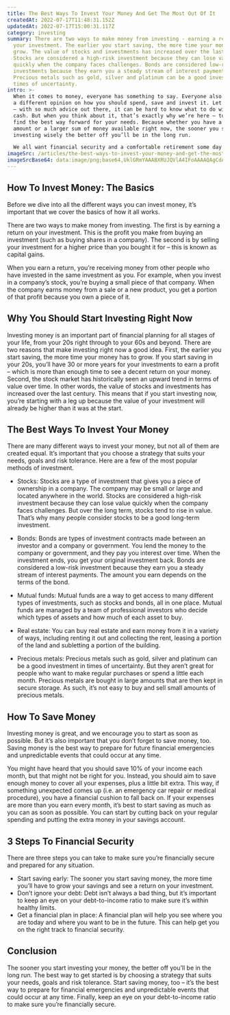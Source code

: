 ```yaml
---
title: The Best Ways To Invest Your Money And Get The Most Out Of It
createdAt: 2022-07-17T11:48:31.152Z
updatedAt: 2022-07-17T15:00:31.117Z
category: investing
summary: There are two ways to make money from investing - earning a return on
  your investment. The earlier you start saving, the more time your money has to
  grow. The value of stocks and investments has increased over the last century.
  Stocks are considered a high-risk investment because they can lose value
  quickly when the company faces challenges. Bonds are considered low-risk
  investments because they earn you a steady stream of interest payments.
  Precious metals such as gold, silver and platinum can be a good investment in
  times of uncertainty.
intro: >-
  When it comes to money, everyone has something to say. Everyone also has
  a different opinion on how you should spend, save and invest it. Let’s face it
  – with so much advice out there, it can be hard to know what to do with your
  cash. But when you think about it, that’s exactly why we’re here – to help you
  find the best way forward for your needs. Because whether you have a small
  amount or a larger sum of money available right now, the sooner you start
  investing wisely the better off you’ll be in the long run. 

  We all want financial security and a comfortable retirement some day — but not many people are willing to put in the time and effort required to get there. That’s why we’ve got all the information you need right here so that you can start making smart decisions today and build a better financial future tomorrow.
imageSrc: /articles/the-best-ways-to-invest-your-money-and-get-the-most-out-of-it.png
imageSrcBase64: data:image/png;base64,UklGRmYAAABXRUJQVlA4IFoAAAAQAgCdASoKAAoAAUAmJQBOgMVf5JWg8F4AAP7kantz+b3eetcy4xd5fgLIJwXe9//Rp1vJIrgVrD1rRvXiCEG7aYRjZzHHPDa+VtVTmH5kT2X5FOltVFAAAAA=
---
```


## How To Invest Money: The Basics

Before we dive into all the different ways you can invest money, it’s important that we cover the basics of how it all works.

There are two ways to make money from investing. The first is by earning a return on your investment. This is the profit you make from buying an investment (such as buying shares in a company). The second is by selling your investment for a higher price than you bought it for – this is known as capital gains.

When you earn a return, you’re receiving money from other people who have invested in the same investment as you. For example, when you invest in a company’s stock, you’re buying a small piece of that company. When the company earns money from a sale or a new product, you get a portion of that profit because you own a piece of it.

## Why You Should Start Investing Right Now

Investing money is an important part of financial planning for all stages of your life, from your 20s right through to your 60s and beyond. There are two reasons that make investing right now a good idea. First, the earlier you start saving, the more time your money has to grow. If you start saving in your 20s, you’ll have 30 or more years for your investments to earn a profit – which is more than enough time to see a decent return on your money. Second, the stock market has historically seen an upward trend in terms of value over time. In other words, the value of stocks and investments has increased over the last century. This means that if you start investing now, you’re starting with a leg up because the value of your investment will already be higher than it was at the start.

## The Best Ways To Invest Your Money

There are many different ways to invest your money, but not all of them are created equal. It’s important that you choose a strategy that suits your needs, goals and risk tolerance. Here are a few of the most popular methods of investment.

- Stocks: Stocks are a type of investment that gives you a piece of ownership in a company. The company may be small or large and located anywhere in the world. Stocks are considered a high-risk investment because they can lose value quickly when the company faces challenges. But over the long term, stocks tend to rise in value. That’s why many people consider stocks to be a good long-term investment.

- Bonds: Bonds are types of investment contracts made between an investor and a company or government. You lend the money to the company or government, and they pay you interest over time. When the investment ends, you get your original investment back. Bonds are considered a low-risk investment because they earn you a steady stream of interest payments. The amount you earn depends on the terms of the bond.

- Mutual funds: Mutual funds are a way to get access to many different types of investments, such as stocks and bonds, all in one place. Mutual funds are managed by a team of professional investors who decide which types of assets and how much of each asset to buy.

- Real estate: You can buy real estate and earn money from it in a variety of ways, including renting it out and collecting the rent, leasing a portion of the land and subletting a portion of the building.

- Precious metals: Precious metals such as gold, silver and platinum can be a good investment in times of uncertainty. But they aren’t great for people who want to make regular purchases or spend a little each month. Precious metals are bought in large amounts that are then kept in secure storage. As such, it’s not easy to buy and sell small amounts of precious metals.

## How To Save Money

Investing money is great, and we encourage you to start as soon as possible. But it’s also important that you don’t forget to save money, too. Saving money is the best way to prepare for future financial emergencies and unpredictable events that could occur at any time.

You might have heard that you should save 10% of your income each month, but that might not be right for you. Instead, you should aim to save enough money to cover all your expenses, plus a little bit extra. This way, if something unexpected comes up (i.e. an emergency car repair or medical procedure), you have a financial cushion to fall back on. If your expenses are more than you earn every month, it’s best to start saving as much as you can as soon as possible. You can start by cutting back on your regular spending and putting the extra money in your savings account.

## 3 Steps To Financial Security

There are three steps you can take to make sure you’re financially secure and prepared for any situation.

- Start saving early: The sooner you start saving money, the more time you’ll have to grow your savings and see a return on your investment.
- Don’t ignore your debt: Debt isn’t always a bad thing, but it’s important to keep an eye on your debt-to-income ratio to make sure it’s within healthy limits.
- Get a financial plan in place: A financial plan will help you see where you are today and where you want to be in the future. This can help get you on the right track to financial security.

## Conclusion

The sooner you start investing your money, the better off you’ll be in the long run. The best way to get started is by choosing a strategy that suits your needs, goals and risk tolerance. Start saving money, too – it’s the best way to prepare for financial emergencies and unpredictable events that could occur at any time. Finally, keep an eye on your debt-to-income ratio to make sure you’re financially secure.
